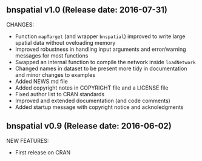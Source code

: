 bnspatial v1.0 (Release date: 2016-07-31)
-----------------------------------------------
CHANGES:

* Function `mapTarget` (and wrapper `bnspatial`) improved to write large spatial data without oveloading memory
* Improved robustness in handling input arguments and error/warning messages for most functions
* Swapped an internal function to compile the network inside `loadNetwork`
* Changed names in dataset to be present more tidy in documentation and minor changes to examples
* Added NEWS.md file
* Added copyright notes in COPYRIGHT file and a LICENSE file
* Fixed author list to CRAN standards
* Improved and extended documentation (and code comments)
* Added startup message with copyright notice and acknoledgments



bnspatial v0.9 (Release date: 2016-06-02)
-----------------------------------------------

NEW FEATURES:

* First release on CRAN
